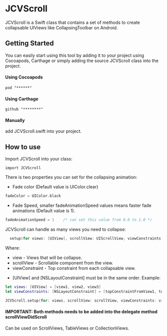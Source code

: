 # JCVScroll
JCVScroll is a Swift class that contains a set of methods to create collapsable UIViews like CollapsingToolbar on Android.

## Getting Started
You can easily start using this tool by adding it to your project using Cocoapods, Carthage or simply adding the source JCVScroll class into the project.

#### Using Cocoapods
```
pod "******"
```
#### Using Carthage
```
github "********"
```
#### Manually
add JCVScroll.swift into your project.

## How to use
Import JCVScroll into your class:
```
import JCVScroll
```
There is two properties you can set for the collapsing animation:
- Fade color (Default value is UIColor.clear)
```swift
fadeColor = UIColor.black
```
- Fade Speed, smaller fadeAnimationSpeed values means faster fade animations (Default value is 1).
```swift
fadeAnimationSpeed = 1    /* can set this value from 0.0 to 1.0 */
```
JCVScroll can handle as many views you need to collapse:
```swift
  setup(for views: [UIView], scrollView: UIScrollView, viewConstraints: [NSLayoutConstraint])
```
Where:
- view - Views that will be collapse.
- scrollView - Scrollable component from the view.
- viewConstraint - Top constraint from each collapsable view.
* [UIView] and [NSLayoutConstraint] must be in the same order.
Example:
```swift
let views: [UIView] = [view1, view2, view3]
let viewConstraints: [NSLayoutConstraint] = [topConstraintFromView1, topConstraintFromView2, topConstraintFromView3]

JCVScroll.setup(for: views, scrollView: scrollView, viewConstraints: viewConstraints)
```
#### IMPORTANT: Both methods needs to be added into the delegate method scrollViewDidScroll
Can be used on ScrollViews, TableViews or CollectionViews.
